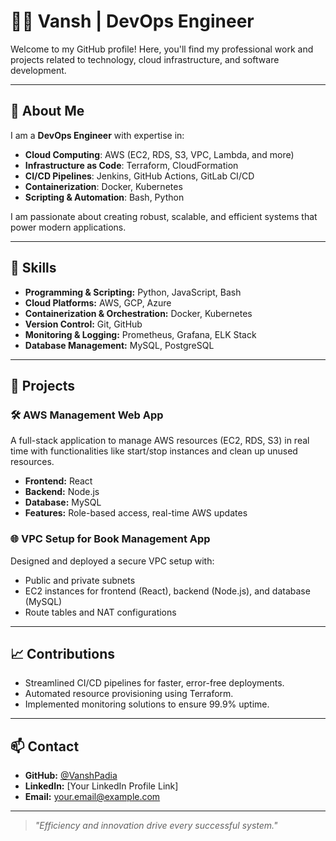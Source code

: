 # 👨‍💻 Vansh | DevOps Engineer  

Welcome to my GitHub profile! Here, you'll find my professional work and projects related to technology, cloud infrastructure, and software development.  

---

## 🚀 About Me  

I am a **DevOps Engineer** with expertise in:  
- **Cloud Computing**: AWS (EC2, RDS, S3, VPC, Lambda, and more)  
- **Infrastructure as Code**: Terraform, CloudFormation  
- **CI/CD Pipelines**: Jenkins, GitHub Actions, GitLab CI/CD  
- **Containerization**: Docker, Kubernetes  
- **Scripting & Automation**: Bash, Python  

I am passionate about creating robust, scalable, and efficient systems that power modern applications.  

---

## 💼 Skills  

- **Programming & Scripting:** Python, JavaScript, Bash  
- **Cloud Platforms:** AWS, GCP, Azure  
- **Containerization & Orchestration:** Docker, Kubernetes  
- **Version Control:** Git, GitHub  
- **Monitoring & Logging:** Prometheus, Grafana, ELK Stack  
- **Database Management:** MySQL, PostgreSQL  

---

## 📂 Projects  

### 🛠️ AWS Management Web App  
A full-stack application to manage AWS resources (EC2, RDS, S3) in real time with functionalities like start/stop instances and clean up unused resources.  

- **Frontend:** React  
- **Backend:** Node.js  
- **Database:** MySQL  
- **Features:** Role-based access, real-time AWS updates  

### 🌐 VPC Setup for Book Management App  
Designed and deployed a secure VPC setup with:  
- Public and private subnets  
- EC2 instances for frontend (React), backend (Node.js), and database (MySQL)  
- Route tables and NAT configurations  

---

## 📈 Contributions  

- Streamlined CI/CD pipelines for faster, error-free deployments.  
- Automated resource provisioning using Terraform.  
- Implemented monitoring solutions to ensure 99.9% uptime.  

---

## 📫 Contact  

- **GitHub:** [@VanshPadia](https://github.com/VanshPadia)  
- **LinkedIn:** [Your LinkedIn Profile Link]  
- **Email:** your.email@example.com  

---

> _"Efficiency and innovation drive every successful system."_  
